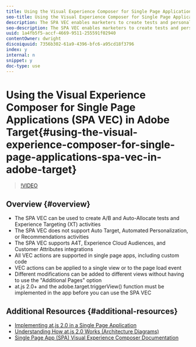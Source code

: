 ```yaml
---
title: Using the Visual Experience Composer for Single Page Applications (SPA VEC) in Adobe Target
seo-title: Using the Visual Experience Composer for Single Page Applications (SPA VEC) in Adobe Target
description: The SPA VEC enables marketers to create tests and personalize content in SPAs in a do-it-yourself fashion without continuous development dependencies. The VEC can be used to create A/B Tests and Experience Targeting (XT) activities in apps built with popular frameworks, such as React and Angular.
seo-description: The SPA VEC enables marketers to create tests and personalize content in SPAs in a do-it-yourself fashion without continuous development dependencies. The VEC can be used to create A/B Tests and Experience Targeting (XT) activities in apps built with popular frameworks, such as React and Angular.
uuid: 1a4fb5f5-accf-4669-9511-255591f02940
contentOwner: dwright
discoiquuid: 7356b302-61a9-4396-bfc6-a95cd18f3796
index: y
internal: n
snippet: y
doc-type: use
---
```


# Using the Visual Experience Composer for Single Page Applications (SPA VEC) in Adobe Target{#using-the-visual-experience-composer-for-single-page-applications-spa-vec-in-adobe-target}

>[!VIDEO](https://video.tv.adobe.com/v/26249?quality=12)

## Overview {#overview}

* The SPA VEC can be used to create A/B and Auto-Allocate tests and Experience Targeting (XT) activities
* The SPA VEC does not support Auto Target, Automated Personalization, or Recommendations activities
* The SPA VEC supports A4T, Experience Cloud Audiences, and Customer Attributes integrations
* All VEC actions are supported in single page apps, including custom code
* VEC actions can be applied to a single view or to the page load event
* Different modifications can be added to different views without having to use the "Additional Pages" option  
* at.js 2.0+ and the adobe.target.triggerView() function must be implemented in the app before you can use the SPA VEC

## Additional Resources {#additional-resources}

* [Implementing at.js 2.0 in a Single Page Application](../using/atjs2-single-page-application-technical-video-implement.md)
* [Understanding How at.js 2.0 Works (Architecture Diagrams)  
  ](../using/atjs20-diagram-technical-video-understand.md)
* [Single Page App (SPA) Visual Experience Composer Documentation](//docs.adobe.com/help/en/target/using/experiences/spa-visual-experience-composer.md)

